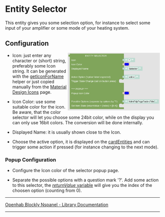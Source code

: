 # Entity Selector

This entity gives you some selection option, for instance to select some input of your amplifier or some mode of your heating system.

## Configuration

[<img src="img/blockLibrary_nspanel_entities_selector.png" align="right" width="300">](img/blockLibrary_nspanel_entities_selector.png)

- Icon: just enter any character or (short) string, preferably some Icon string. It can be generated with the [getIconForName](blockLibrary_nspanel_helpers_getIconForName.md) helper or just copied manually from the [Material Design Icons](https://docs.nspanel.pky.eu/icon-cheatsheet.html) page.

- Icon Color: use some suitable color for the icon. Be aware, that the color selector will let you choose some 24bit color, while on the display you can only use 16bit colors. The conversion will be done internally.

- Displayed Name: it is usually shown close to the Icon.

- Choose the active option, it is displayed on the [cardEntities](blockLibrary_nspanel_cards_cardEntities.md) and can trigger some action if pressed (for instance changing to the next mode).

### Popup Configuration

- Configure the Icon color of the selector popup page.

- Separate the possible options with a question mark '?'. Add some action to this selector, the [*returnValue* variable](blockLibrary_nspanel_helpers_returnValue.md) will give you the index of the choosen option (counting from 0).

---

[Openhab Blockly Nspanel - Library Documentation](README.md)

---
